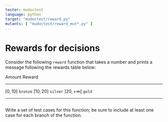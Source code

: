```yaml
---
tester: mudoctest
language: python
target: "mudoctest/reward.py"
mutants: [ "mudoctest/reward_mut*.py" ]
...
```


# Rewards for decisions 

Consider the following `reward` function that takes a number 
and prints a message following the rewards table below:

Amount              Reward
--------------    ---------------------
$[0,10]$          `bronze`
$]10,20]$         `silver`
$]20, +\infty[$   `gold`
--------------   --------------------

~~~ {.include src="mudoctest/reward.py" }
~~~

Write a set of test cases for this function; be sure to include
at least one case for each branch of the function.
